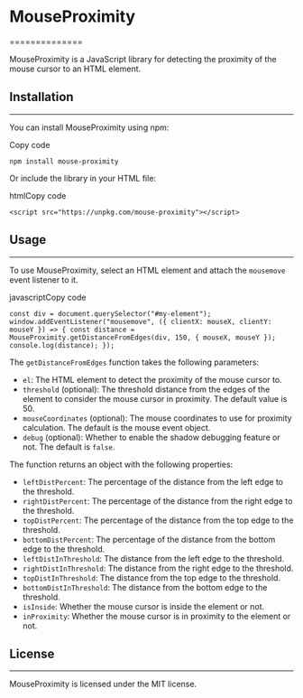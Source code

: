 # MouseProximity

==============

MouseProximity is a JavaScript library for detecting the proximity of the mouse cursor to an HTML element.

## Installation

---

You can install MouseProximity using npm:

Copy code

`npm install mouse-proximity`

Or include the library in your HTML file:

htmlCopy code

`<script src="https://unpkg.com/mouse-proximity"></script>`

## Usage

---

To use MouseProximity, select an HTML element and attach the `mousemove` event listener to it.

javascriptCopy code

`const div = document.querySelector("#my-element"); window.addEventListener("mousemove", ({ clientX: mouseX, clientY: mouseY }) => { const distance = MouseProximity.getDistanceFromEdges(div, 150, { mouseX, mouseY }); console.log(distance); });`

The `getDistanceFromEdges` function takes the following parameters:

- `el`: The HTML element to detect the proximity of the mouse cursor to.
- `threshold` (optional): The threshold distance from the edges of the element to consider the mouse cursor in proximity. The default value is 50.
- `mouseCoordinates` (optional): The mouse coordinates to use for proximity calculation. The default is the mouse event object.
- `debug` (optional): Whether to enable the shadow debugging feature or not. The default is `false`.

The function returns an object with the following properties:

- `leftDistPercent`: The percentage of the distance from the left edge to the threshold.
- `rightDistPercent`: The percentage of the distance from the right edge to the threshold.
- `topDistPercent`: The percentage of the distance from the top edge to the threshold.
- `bottomDistPercent`: The percentage of the distance from the bottom edge to the threshold.
- `leftDistInThreshold`: The distance from the left edge to the threshold.
- `rightDistInThreshold`: The distance from the right edge to the threshold.
- `topDistInThreshold`: The distance from the top edge to the threshold.
- `bottomDistInThreshold`: The distance from the bottom edge to the threshold.
- `isInside`: Whether the mouse cursor is inside the element or not.
- `inProximity`: Whether the mouse cursor is in proximity to the element or not.

## License

---

MouseProximity is licensed under the MIT license.
